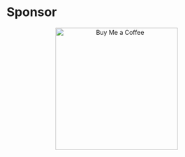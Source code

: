 # Sponsor

<div align="center">
  <img src="https://github.com/user-attachments/assets/e24b8cfc-dd95-479f-b155-6096bdca78d0" alt="Buy Me a Coffee" width="280"/>
</div>